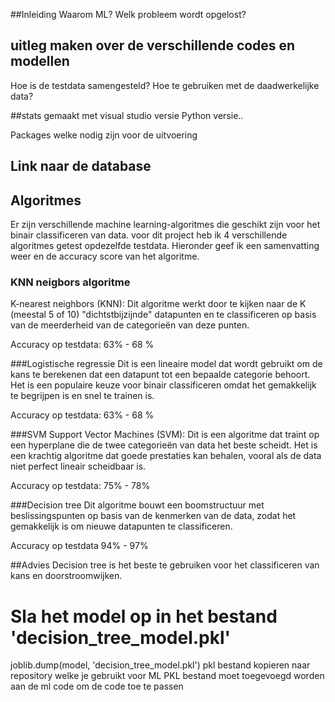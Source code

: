 ##Inleiding
Waarom ML? Welk probleem wordt opgelost?

## uitleg maken over de verschillende codes en modellen

Hoe is de testdata samengesteld?
Hoe te gebruiken met de daadwerkelijke data?

##stats
gemaakt met visual studio 
versie
Python versie.. 

Packages welke nodig zijn voor de uitvoering

## Link naar de database


## Algoritmes
Er zijn verschillende machine learning-algoritmes die geschikt zijn voor het binair classificeren van data.
voor dit project heb ik 4 verschillende algoritmes getest opdezelfde testdata. Hieronder geef ik een samenvatting weer en de accuracy score van het algoritme.

### KNN neigbors algoritme
K-nearest neighbors (KNN): Dit algoritme werkt door te kijken naar de K (meestal 5 of 10) "dichtstbijzijnde" datapunten
en te classificeren op basis van de meerderheid van de categorieën van deze punten.

Accuracy op testdata: 63% - 68 %

###Logistische regressie
Dit is een lineaire model dat wordt gebruikt om de kans te berekenen dat een datapunt tot een bepaalde categorie behoort.
Het is een populaire keuze voor binair classificeren omdat het gemakkelijk te begrijpen is en snel te trainen is.

Accuracy op testdata: 63% - 68 %

###SVM
Support Vector Machines (SVM): Dit is een algoritme dat traint op een hyperplane die de twee categorieën van data het beste scheidt. 
Het is een krachtig algoritme dat goede prestaties kan behalen, vooral als de data niet perfect lineair scheidbaar is.

Accuracy op testdata: 75% - 78%

###Decision tree
Dit algoritme bouwt een boomstructuur met beslissingspunten op basis van de kenmerken van de data, 
zodat het gemakkelijk is om nieuwe datapunten te classificeren.

Accuracy op testdata 94% - 97%

##Advies
Decision tree is het beste te gebruiken voor het classificeren van kans en doorstroomwijken. 

# Sla het model op in het bestand 'decision_tree_model.pkl'
joblib.dump(model, 'decision_tree_model.pkl') pkl bestand kopieren naar repository welke je gebruikt voor ML
PKL bestand moet toegevoegd worden aan de ml code om de code toe te passen

